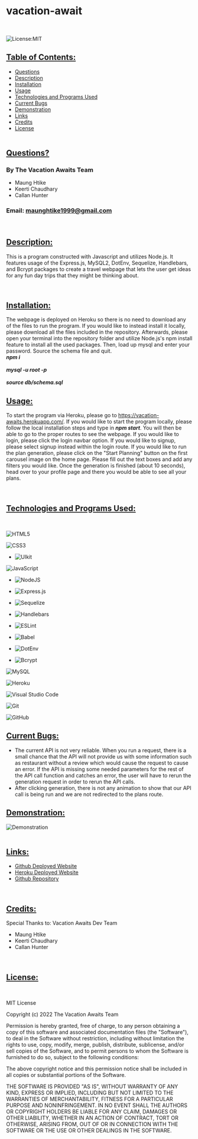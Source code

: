# vacation-await      
<br>

![License:MIT](https://img.shields.io/badge/License:_MIT-black?style=for-the-badge)
<br>

## <ins> Table of Contents: </ins>

- [Questions](#-questions-)
- [Description](#-description-)
- [Installation](#-installation-)
- [Usage](#-usage-)
- [Technologies and Programs Used](#-technologies-and-programs-used-)
- [Current Bugs](#-current_bugs-)
- [Demonstration](#-demonstration-)
- [Links](#-links-)
- [Credits](#-credits-)
- [License](#-license-)
<br><br>  

## <ins> Questions? </ins>

### By The Vacation Awaits Team
- Maung Htike
- Keerti Chaudhary
- Callan Hunter
### Email: maunghtike1999@gmail.com
<br>

## <ins> Description: </ins>
This is a program constructed with Javascript and utilizes Node.js. It features usage of the Express.js, MySQL2, DotEnv, Sequelize, Handlebars, and Bcrypt packages to create a travel webpage that lets the user get ideas for any fun day trips that they might be thinking about.

<br>    

## <ins> Installation: </ins>
        
The webpage is deployed on Heroku so there is no need to download any of the files to run the program. If you would like to instead install it locally, please download all the files included in the repository. Afterwards, please open your terminal into the repository folder and utilize Node.js's npm install feature to install all the used packages. Then, load up mysql and enter your password. Source the schema file and quit.
<br>***npm i***<br>
<br>***mysql -u root -p***<br>
<br>***source db/schema.sql***<br>

## <ins> Usage: </ins>
        
To start the program via Heroku, please go to https://vacation-awaits.herokuapp.com/. If you would like to start the program locally, please follow the local installation steps and type in ***npm start***. You will then be able to go to the proper routes to see the webpage. If you would like to login, please click the login navbar option. If you would like to signup, please select signup instead within the login route. If you would like to run the plan generation, please click on the "Start Planning" button on the first carousel image on the home page. Please fill out the text boxes and add any filters you would like. Once the generation is finished (about 10 seconds), head over to your profile page and there you would be able to see all your plans.

<br>  

## <ins> Technologies and Programs Used: </ins>
<br>

![HTML5](https://img.shields.io/badge/html5-%23E34F26.svg?style=for-the-badge&logo=html5&logoColor=white)

![CSS3](https://img.shields.io/badge/css3-%231572B6.svg?style=for-the-badge&logo=css3&logoColor=white)

- ![UIkit](https://img.shields.io/badge/UIkit-blue?style=for-the-badge&logo=UIkit&logoColor=white)

![JavaScript](https://img.shields.io/badge/javascript-%23323330.svg?style=for-the-badge&logo=javascript&logoColor=%23F7DF1E)

- ![NodeJS](https://img.shields.io/badge/node.js-6DA55F?style=for-the-badge&logo=node.js&logoColor=white)

- ![Express.js](https://img.shields.io/badge/express.js-%23404d59.svg?style=for-the-badge&logo=express&logoColor=%2361DAFB)

- ![Sequelize](https://img.shields.io/badge/Sequelize-52B0E7?style=for-the-badge&logo=Sequelize&logoColor=white)

- ![Handlebars](https://img.shields.io/badge/Handlebars-orange?style=for-the-badge&logo=Handlebars.js&logoColor=black)

- ![ESLint](https://img.shields.io/badge/ESLint-4B3263?style=for-the-badge&logo=eslint&logoColor=white)

- ![Babel](https://img.shields.io/badge/Babel-F9DC3e?style=for-the-badge&logo=babel&logoColor=black)

- ![DotEnv](https://img.shields.io/badge/DotEnv-purple?style=for-the-badge)

- ![Bcrypt](https://img.shields.io/badge/Bcrypt-orange?style=for-the-badge)

![MySQL](https://img.shields.io/badge/mysql-%2300f.svg?style=for-the-badge&logo=mysql&logoColor=white)

![Heroku](https://img.shields.io/badge/heroku-%23430098.svg?style=for-the-badge&logo=heroku&logoColor=white)

![Visual Studio Code](https://img.shields.io/badge/Visual%20Studio%20Code-0078d7.svg?style=for-the-badge&logo=visual-studio-code&logoColor=white)

![Git](https://img.shields.io/badge/git-%23F05033.svg?style=for-the-badge&logo=git&logoColor=white)

![GitHub](https://img.shields.io/badge/github-%23121011.svg?style=for-the-badge&logo=github&logoColor=white)
<br>
        
## <ins> Current Bugs: </ins>
- The current API is not very reliable. When you run a request, there is a small chance that the API will not provide us with some information such as restaurant without a review which would cause the request to cause an error. If the API is missing some needed parameters for the rest of the API call function and catches an error, the user will have to rerun the generation request in order to rerun the API calls.
- After clicking generation, there is not any animation to show that our API call is being run and we are not redirected to the plans route.

## <ins> Demonstration: </ins>
        
![Demonstration](./demo/demo.gif)
<br><br>   

## <ins> Links: </ins>
        
- [Github Deployed Website](https://sfzmango.github.io/vacation-awaits/)
- [Heroku Deployed Website](https://vacation-awaits.herokuapp.com/)
- [Github Repository](https://github.com/Sfzmango/vacation-awaits)
<br>     

## <ins> Credits: </ins>

Special Thanks to: 
Vacation Awaits Dev Team
- Maung Htike
- Keerti Chaudhary
- Callan Hunter
<br>

## <ins> License: </ins>

<br>

MIT License

Copyright (c) 2022 The Vacation Awaits Team

Permission is hereby granted, free of charge, to any person obtaining a copy
of this software and associated documentation files (the "Software"), to deal
in the Software without restriction, including without limitation the rights
to use, copy, modify, merge, publish, distribute, sublicense, and/or sell
copies of the Software, and to permit persons to whom the Software is
furnished to do so, subject to the following conditions:

The above copyright notice and this permission notice shall be included in all
copies or substantial portions of the Software.

THE SOFTWARE IS PROVIDED "AS IS", WITHOUT WARRANTY OF ANY KIND, EXPRESS OR
IMPLIED, INCLUDING BUT NOT LIMITED TO THE WARRANTIES OF MERCHANTABILITY,
FITNESS FOR A PARTICULAR PURPOSE AND NONINFRINGEMENT. IN NO EVENT SHALL THE
AUTHORS OR COPYRIGHT HOLDERS BE LIABLE FOR ANY CLAIM, DAMAGES OR OTHER
LIABILITY, WHETHER IN AN ACTION OF CONTRACT, TORT OR OTHERWISE, ARISING FROM,
OUT OF OR IN CONNECTION WITH THE SOFTWARE OR THE USE OR OTHER DEALINGS IN THE
SOFTWARE.

